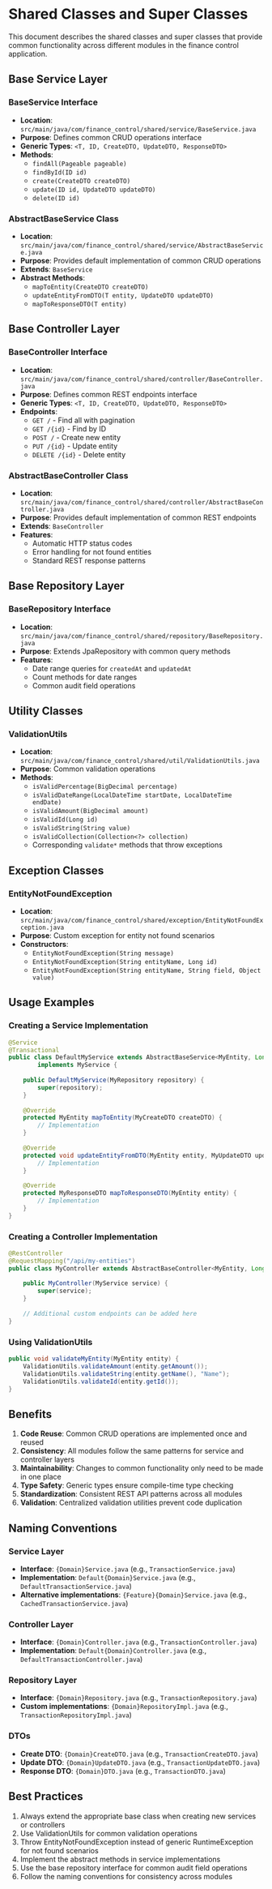 # Shared Classes and Super Classes

This document describes the shared classes and super classes that provide common functionality across different modules in the finance control application.

## Base Service Layer

### BaseService Interface
- **Location**: `src/main/java/com/finance_control/shared/service/BaseService.java`
- **Purpose**: Defines common CRUD operations interface
- **Generic Types**: `<T, ID, CreateDTO, UpdateDTO, ResponseDTO>`
- **Methods**:
  - `findAll(Pageable pageable)`
  - `findById(ID id)`
  - `create(CreateDTO createDTO)`
  - `update(ID id, UpdateDTO updateDTO)`
  - `delete(ID id)`

### AbstractBaseService Class
- **Location**: `src/main/java/com/finance_control/shared/service/AbstractBaseService.java`
- **Purpose**: Provides default implementation of common CRUD operations
- **Extends**: `BaseService`
- **Abstract Methods**:
  - `mapToEntity(CreateDTO createDTO)`
  - `updateEntityFromDTO(T entity, UpdateDTO updateDTO)`
  - `mapToResponseDTO(T entity)`

## Base Controller Layer

### BaseController Interface
- **Location**: `src/main/java/com/finance_control/shared/controller/BaseController.java`
- **Purpose**: Defines common REST endpoints interface
- **Generic Types**: `<T, ID, CreateDTO, UpdateDTO, ResponseDTO>`
- **Endpoints**:
  - `GET /` - Find all with pagination
  - `GET /{id}` - Find by ID
  - `POST /` - Create new entity
  - `PUT /{id}` - Update entity
  - `DELETE /{id}` - Delete entity

### AbstractBaseController Class
- **Location**: `src/main/java/com/finance_control/shared/controller/AbstractBaseController.java`
- **Purpose**: Provides default implementation of common REST endpoints
- **Extends**: `BaseController`
- **Features**:
  - Automatic HTTP status codes
  - Error handling for not found entities
  - Standard REST response patterns

## Base Repository Layer

### BaseRepository Interface
- **Location**: `src/main/java/com/finance_control/shared/repository/BaseRepository.java`
- **Purpose**: Extends JpaRepository with common query methods
- **Features**:
  - Date range queries for `createdAt` and `updatedAt`
  - Count methods for date ranges
  - Common audit field operations

## Utility Classes

### ValidationUtils
- **Location**: `src/main/java/com/finance_control/shared/util/ValidationUtils.java`
- **Purpose**: Common validation operations
- **Methods**:
  - `isValidPercentage(BigDecimal percentage)`
  - `isValidDateRange(LocalDateTime startDate, LocalDateTime endDate)`
  - `isValidAmount(BigDecimal amount)`
  - `isValidId(Long id)`
  - `isValidString(String value)`
  - `isValidCollection(Collection<?> collection)`
  - Corresponding `validate*` methods that throw exceptions

## Exception Classes

### EntityNotFoundException
- **Location**: `src/main/java/com/finance_control/shared/exception/EntityNotFoundException.java`
- **Purpose**: Custom exception for entity not found scenarios
- **Constructors**:
  - `EntityNotFoundException(String message)`
  - `EntityNotFoundException(String entityName, Long id)`
  - `EntityNotFoundException(String entityName, String field, Object value)`

## Usage Examples

### Creating a Service Implementation

```java
@Service
@Transactional
public class DefaultMyService extends AbstractBaseService<MyEntity, Long, MyCreateDTO, MyUpdateDTO, MyResponseDTO> 
        implements MyService {
    
    public DefaultMyService(MyRepository repository) {
        super(repository);
    }
    
    @Override
    protected MyEntity mapToEntity(MyCreateDTO createDTO) {
        // Implementation
    }
    
    @Override
    protected void updateEntityFromDTO(MyEntity entity, MyUpdateDTO updateDTO) {
        // Implementation
    }
    
    @Override
    protected MyResponseDTO mapToResponseDTO(MyEntity entity) {
        // Implementation
    }
}
```

### Creating a Controller Implementation

```java
@RestController
@RequestMapping("/api/my-entities")
public class MyController extends AbstractBaseController<MyEntity, Long, MyCreateDTO, MyUpdateDTO, MyResponseDTO> {
    
    public MyController(MyService service) {
        super(service);
    }
    
    // Additional custom endpoints can be added here
}
```

### Using ValidationUtils

```java
public void validateMyEntity(MyEntity entity) {
    ValidationUtils.validateAmount(entity.getAmount());
    ValidationUtils.validateString(entity.getName(), "Name");
    ValidationUtils.validateId(entity.getId());
}
```

## Benefits

1. **Code Reuse**: Common CRUD operations are implemented once and reused
2. **Consistency**: All modules follow the same patterns for service and controller layers
3. **Maintainability**: Changes to common functionality only need to be made in one place
4. **Type Safety**: Generic types ensure compile-time type checking
5. **Standardization**: Consistent REST API patterns across all modules
6. **Validation**: Centralized validation utilities prevent code duplication

## Naming Conventions

### Service Layer
- **Interface**: `{Domain}Service.java` (e.g., `TransactionService.java`)
- **Implementation**: `Default{Domain}Service.java` (e.g., `DefaultTransactionService.java`)
- **Alternative implementations**: `{Feature}{Domain}Service.java` (e.g., `CachedTransactionService.java`)

### Controller Layer
- **Interface**: `{Domain}Controller.java` (e.g., `TransactionController.java`)
- **Implementation**: `Default{Domain}Controller.java` (e.g., `DefaultTransactionController.java`)

### Repository Layer
- **Interface**: `{Domain}Repository.java` (e.g., `TransactionRepository.java`)
- **Custom implementations**: `{Domain}RepositoryImpl.java` (e.g., `TransactionRepositoryImpl.java`)

### DTOs
- **Create DTO**: `{Domain}CreateDTO.java` (e.g., `TransactionCreateDTO.java`)
- **Update DTO**: `{Domain}UpdateDTO.java` (e.g., `TransactionUpdateDTO.java`)
- **Response DTO**: `{Domain}DTO.java` (e.g., `TransactionDTO.java`)

## Best Practices

1. Always extend the appropriate base class when creating new services or controllers
2. Use ValidationUtils for common validation operations
3. Throw EntityNotFoundException instead of generic RuntimeException for not found scenarios
4. Implement the abstract methods in service implementations
5. Use the base repository interface for common audit field operations
6. Follow the naming conventions for consistency across modules 